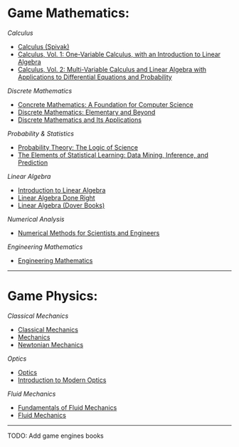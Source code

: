 # Game Mathematics:
_Calculus_
* [Calculus (Spivak)][CA1]
* [Calculus, Vol. 1: One-Variable Calculus, with an Introduction to Linear Algebra][CA2]
* [Calculus, Vol. 2: Multi-Variable Calculus and Linear Algebra with Applications to Differential Equations and Probability][CA3]

_Discrete Mathematics_
* [Concrete Mathematics: A Foundation for Computer Science][DM1]
* [Discrete Mathematics: Elementary and Beyond][DM2]
* [Discrete Mathematics and Its Applications][DM3]

_Probability & Statistics_
* [Probability Theory: The Logic of Science][PS1]
* [The Elements of Statistical Learning: Data Mining, Inference, and Prediction][PS2]

_Linear Algebra_
* [Introduction to Linear Algebra][LA1]
* [Linear Algebra Done Right][LA2]
* [Linear Algebra (Dover Books)][LA3]

_Numerical Analysis_
* [Numerical Methods for Scientists and Engineers][NA1]

_Engineering Mathematics_
* [Engineering Mathematics][EM1]

---

# Game Physics:
_Classical Mechanics_
* [Classical Mechanics][CM1]
* [Mechanics][CM2]
* [Newtonian Mechanics][CM3]

_Optics_
* [Optics][OP1]
* [Introduction to Modern Optics][OP2]

_Fluid Mechanics_
* [Fundamentals of Fluid Mechanics][FM1]
* [Fluid Mechanics][FM2]

---

[comment]: # (Reference links)

  [comment]: # (Game Mathematics Links)
  [//]: # (game mathematics - linear algebra links)
  [LA1]: https://www.amazon.com/Introduction-Linear-Algebra-Gilbert-Strang/dp/0980232775/ref=pd_lpo_sbs_14_img_0?_encoding=UTF8&psc=1&refRID=CBH9W17W8SCV5BBSTHMX
  [LA2]: https://www.amazon.com/Linear-Algebra-Right-Undergraduate-Mathematics/dp/3319110799/ref=sr_1_3_sspa?s=books&ie=UTF8&qid=1523529494&sr=1-3-spons&keywords=linear+algebra&psc=1
  [LA3]: https://www.amazon.com/Linear-Algebra-Dover-Books-Mathematics/dp/048663518X/ref=sr_1_7?s=books&ie=UTF8&qid=1523529494&sr=1-7&keywords=linear+algebra

  [//]: # (game mathematics - calculus links)
  [CA1]: https://www.amazon.com/Calculus-4th-Michael-Spivak/dp/0914098918/ref=sr_1_1?ie=UTF8&keywords=spivak+calculus&qid=1397924059&s=books&sr=1-1
  [CA2]: https://www.amazon.com/Calculus-Vol-One-Variable-Introduction-Algebra/dp/0471000051/ref=sr_1_3?s=books&ie=UTF8&qid=1523702912&sr=1-3&keywords=calculus+tom+apostol
  [CA3]: https://www.amazon.com/Calculus-Vol-Multi-Variable-Applications-Differential/dp/0471000078/ref=sr_1_5?s=books&ie=UTF8&qid=1523702912&sr=1-5&keywords=calculus+tom+apostol

  [//]: # (game mathematics - discrete mathematics links)
  [DM1]: https://www.amazon.com/Concrete-Mathematics-Foundation-Computer-Science/dp/0201558025
  [DM2]: https://www.amazon.com/Discrete-Mathematics-Elementary-Beyond-Undergraduate/dp/0387955852/ref=sr_1_12?s=books&ie=UTF8&qid=1523703197&sr=1-12&keywords=discrete+mathematics
  [DM3]: https://www.amazon.com/Discrete-Mathematics-Its-Applications-Seventh/dp/0073383090/ref=sr_1_4?s=books&ie=UTF8&qid=1523703197&sr=1-4&keywords=discrete+mathematics

  [//]: # (game mathematics - probability and statistics links)
  [PS1]: https://www.amazon.com/dp/0521592712/?tag=stackoverflow17-20
  [PS2]: https://www.amazon.com/Elements-Statistical-Learning-Prediction-Statistics/dp/0387848576/ref=zg_bs_13983_12?_encoding=UTF8&psc=1&refRID=ASKSHKD4T1KZEFXK6QGG

  [//]: # (game mathematics - numerical analysis links)
  [NA1]: https://www.amazon.com/Numerical-Methods-Scientists-Engineers-Mathematics/dp/0486652416/ref=sr_1_5?s=books&ie=UTF8&qid=1523703536&sr=1-5&keywords=numerical+analysis

  [//]: # (game mathematics - engineering mathematics links)
  [EM1]: https://www.amazon.co.uk/Engineering-Mathematics-K-Stroud/dp/0333919394




  [comment]: # (Game Physics Links)
  [//]: # (game physics - classical mechanics links)
  [CM1]: https://www.amazon.com/Classical-Mechanics-3rd-Herbert-Goldstein/dp/0201657023
  [CM2]: https://www.amazon.com/Mechanics-Dover-Books-Physics-Hartog/dp/0486607542/ref=sr_1_13?s=books&ie=UTF8&qid=1523704075&sr=1-13&keywords=classical+mechanics
  [CM3]: https://www.amazon.com/Newtonian-Mechanics-M-I-T-Introductory-Physics/dp/0393099709

  [//]: # (game physics - optics links)
  [OP1]: https://www.amazon.com/Optics-4th-Edition-Eugene-Hecht/dp/0805385665
  [OP2]: https://www.amazon.com/Introduction-Modern-Optics-Dover-Physics/dp/0486659577/ref=pd_cp_b_0

  [//]: # (game physics - fluid mechanics links)
  [FM1]: https://www.amazon.com/Fundamentals-Fluid-Mechanics-Bruce-Munson/dp/0471675822/ref=zg_bs_3074641_6?_encoding=UTF8&psc=1&refRID=DEAEZSMQPX6NTFFQASNX
  [FM2]: https://www.amazon.com/Fluid-Mechanics-Dover-Books-Physics/dp/0486683567/ref=sr_1_3?ie=UTF8&qid=1523704633&sr=8-3&keywords=fluid+mechanics




  [comment]: # (Game Engines Links)
  [//]: # (game engines -  links)
    TODO: Add game engines books
